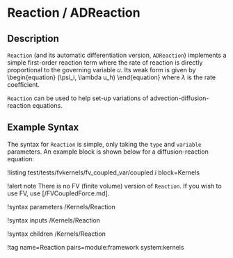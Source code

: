 # Reaction / ADReaction

## Description

`Reaction` (and its automatic differentiation version, `ADReaction`) implements
a simple first-order reaction term where the rate of reaction is directly proportional
to the governing variable $u$. Its weak form is given by
\begin{equation}
(\psi_i, \lambda u_h)
\end{equation}
where $\lambda$ is the rate coefficient.

`Reaction` can be used to help set-up variations of advection-diffusion-reaction
equations.

## Example Syntax

The syntax for `Reaction` is simple, only taking the `type` and `variable`
parameters. An example block is shown below for a diffusion-reaction equation:

!listing test/tests/fvkernels/fv_coupled_var/coupled.i block=Kernels

!alert note
There is no FV (finite volume) version of `Reaction`. If you wish to use FV, use
[/FVCoupledForce.md].

!syntax parameters /Kernels/Reaction

!syntax inputs /Kernels/Reaction

!syntax children /Kernels/Reaction

!tag name=Reaction pairs=module:framework system:kernels
